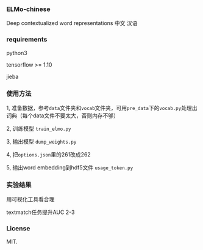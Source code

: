 ### ELMo-chinese
Deep contextualized word representations 中文 汉语

### requirements

python3

tensorflow >= 1.10

jieba

### 使用方法

1, 准备数据，参考`data`文件夹和`vocab`文件夹，可用`pre_data`下的`vocab.py`处理出词典（每个data文件不要太大，否则内存不够）

2, 训练模型 `train_elmo.py`

3, 输出模型 `dump_weights.py`

4, 把`options.json`里的261改成262

5, 输出word embedding到hdf5文件 `usage_token.py`

### 实验结果

用可视化工具看合理

textmatch任务提升AUC 2-3

### License

MIT.
